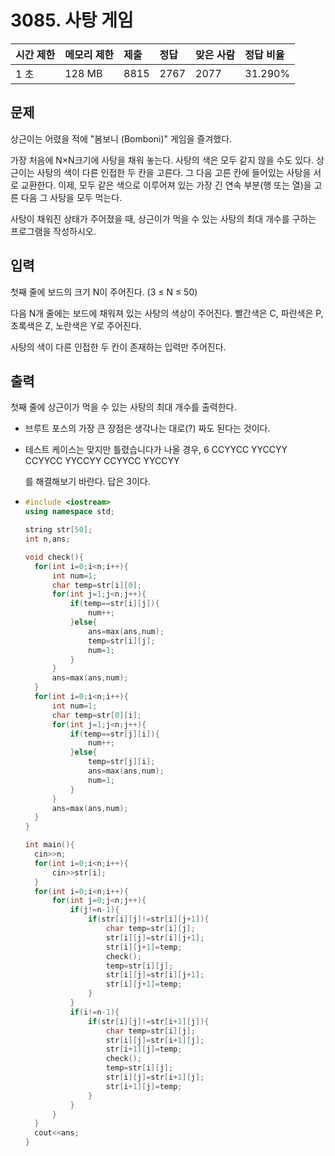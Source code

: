 # 3085. 사탕 게임

| 시간 제한 | 메모리 제한 | 제출 | 정답 | 맞은 사람 | 정답 비율 |
| :-------- | :---------- | :--- | :--- | :-------- | :-------- |
| 1 초      | 128 MB      | 8815 | 2767 | 2077      | 31.290%   |

## 문제

상근이는 어렸을 적에 "봄보니 (Bomboni)" 게임을 즐겨했다.

가장 처음에 N×N크기에 사탕을 채워 놓는다. 사탕의 색은 모두 같지 않을 수도 있다. 상근이는 사탕의 색이 다른 인접한 두 칸을 고른다. 그 다음 고른 칸에 들어있는 사탕을 서로 교환한다. 이제, 모두 같은 색으로 이루어져 있는 가장 긴 연속 부분(행 또는 열)을 고른 다음 그 사탕을 모두 먹는다.

사탕이 채워진 상태가 주어졌을 때, 상근이가 먹을 수 있는 사탕의 최대 개수를 구하는 프로그램을 작성하시오.

## 입력

첫째 줄에 보드의 크기 N이 주어진다. (3 ≤ N ≤ 50)

다음 N개 줄에는 보드에 채워져 있는 사탕의 색상이 주어진다. 빨간색은 C, 파란색은 P, 초록색은 Z, 노란색은 Y로 주어진다.

사탕의 색이 다른 인접한 두 칸이 존재하는 입력만 주어진다.

## 출력

첫째 줄에 상근이가 먹을 수 있는 사탕의 최대 개수를 출력한다.



- 브루트 포스의 가장 큰 장점은 생각나는 대로(?) 짜도 된다는 것이다. 

- 테스트 케이스는 맞지만 틀렸습니다가 나올 경우,
  6
  CCYYCC
  YYCCYY
  CCYYCC
  YYCCYY
  CCYYCC
  YYCCYY

  를 해결해보기 바란다. 답은 3이다. 

- ```c++
  #include <iostream>
  using namespace std;
  
  string str[50];
  int n,ans;
  
  void check(){
  	for(int i=0;i<n;i++){
  		int num=1;
  		char temp=str[i][0];
  		for(int j=1;j<n;j++){
  			if(temp==str[i][j]){
  				num++;
  			}else{
  				ans=max(ans,num);
  				temp=str[i][j];	
  				num=1;
  			}
  		}
  		ans=max(ans,num);
  	}
  	for(int i=0;i<n;i++){
  		int num=1;
  		char temp=str[0][i];
  		for(int j=1;j<n;j++){
  			if(temp==str[j][i]){
  				num++;
  			}else{
  				temp=str[j][i];
  				ans=max(ans,num);
  				num=1;
  			}
  		}
  		ans=max(ans,num);
  	}
  }
  
  int main(){
  	cin>>n;
  	for(int i=0;i<n;i++){
  		cin>>str[i];
  	}
  	for(int i=0;i<n;i++){
  		for(int j=0;j<n;j++){
  			if(j!=n-1){
  				if(str[i][j]!=str[i][j+1]){
  					char temp=str[i][j];
  					str[i][j]=str[i][j+1];
  					str[i][j+1]=temp;
  					check();	
  					temp=str[i][j];
  					str[i][j]=str[i][j+1];
  					str[i][j+1]=temp;
  				}
  			}
  			if(i!=n-1){
  				if(str[i][j]!=str[i+1][j]){
  					char temp=str[i][j];
  					str[i][j]=str[i+1][j];
  					str[i+1][j]=temp;
  					check();	
  					temp=str[i][j];
  					str[i][j]=str[i+1][j];
  					str[i+1][j]=temp;
  				}
  			}
  		}
  	}
  	cout<<ans;
  }
  ```

  